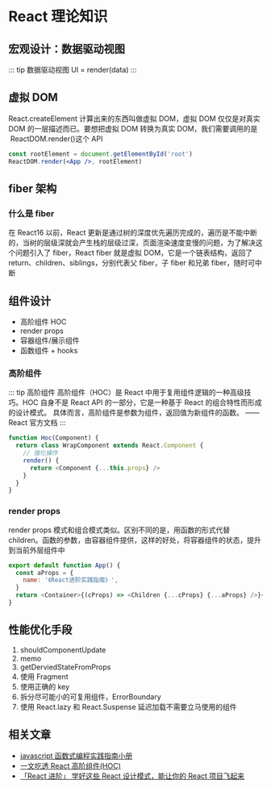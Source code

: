 # React 理论知识

## 宏观设计：数据驱动视图

::: tip 数据驱动视图
UI = render(data)
:::

## 虚拟 DOM

React.createElement 计算出来的东西叫做虚拟 DOM，虚拟 DOM 仅仅是对真实 DOM 的一层描述而已。要想把虚拟 DOM 转换为真实 DOM，我们需要调用的是  ReactDOM.render()这个 API

```jsx
const rootElement = document.getElementById('root')
ReactDOM.render(<App />, rootElement)
```

## fiber 架构

### 什么是 fiber

在 React16 以前，React 更新是通过树的深度优先遍历完成的，遍历是不能中断的，当树的层级深就会产生栈的层级过深，页面渲染速度变慢的问题，为了解决这个问题引入了 fiber，React fiber 就是虚拟 DOM，它是一个链表结构，返回了 return、children、siblings，分别代表父 fiber，子 fiber 和兄弟 fiber，随时可中断

## 组件设计

- 高阶组件 HOC
- render props
- 容器组件/展示组件
- 函数组件 + hooks

### 高阶组件

::: tip 高阶组件
高阶组件（HOC）是 React 中用于复用组件逻辑的一种高级技巧。HOC 自身不是 React API 的一部分，它是一种基于 React 的组合特性而形成的设计模式。 具体而言，高阶组件是参数为组件，返回值为新组件的函数。 ——React 官方文档
:::

```js
function Hoc(Component) {
  return class WrapComponent extends React.Component {
    // 强化操作
    render() {
      return <Component {...this.props} />
    }
  }
}
```

### render props

render props 模式和组合模式类似。区别不同的是，用函数的形式代替 children。函数的参数，由容器组件提供，这样的好处，将容器组件的状态，提升到当前外层组件中

```js
export default function App() {
  const aProps = {
    name: '《React进阶实践指南》',
  }
  return <Container>{(cProps) => <Children {...cProps} {...aProps} />}</Container>
}
```

## 性能优化手段

1. shouldComponentUpdate
2. memo
3. getDerviedStateFromProps
4. 使用 Fragment
5. 使用正确的 key
6. 拆分尽可能小的可复用组件，ErrorBoundary
7. 使用 React.lazy 和 React.Suspense 延迟加载不需要立马使用的组件

## 相关文章

- [javascript 函数式编程实践指南小册](https://juejin.cn/book/7173591403639865377)
- [一文吃透 React 高阶组件(HOC)](https://juejin.cn/post/6940422320427106335#heading-55)
- [「React 进阶」 学好这些 React 设计模式，能让你的 React 项目飞起来](https://juejin.cn/post/7007214462813863950#heading-8)
